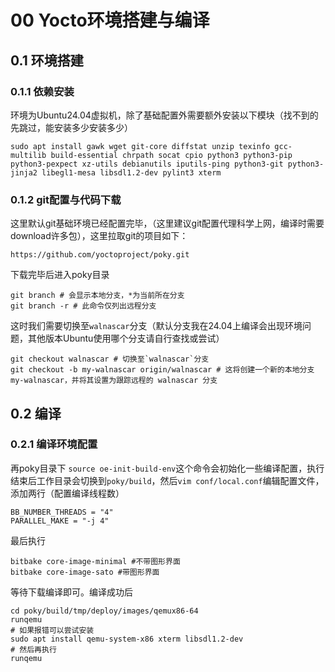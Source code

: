 # 00 Yocto环境搭建与编译

## 0.1 环境搭建

### 0.1.1 依赖安装

环境为Ubuntu24.04虚拟机，除了基础配置外需要额外安装以下模块（找不到的先跳过，能安装多少安装多少）

```
sudo apt install gawk wget git-core diffstat unzip texinfo gcc-multilib build-essential chrpath socat cpio python3 python3-pip python3-pexpect xz-utils debianutils iputils-ping python3-git python3-jinja2 libegl1-mesa libsdl1.2-dev pylint3 xterm
```

### 0.1.2 git配置与代码下载

这里默认git基础环境已经配置完毕，（这里建议git配置代理科学上网，编译时需要download许多包），这里拉取git的项目如下：

```
https://github.com/yoctoproject/poky.git
```

下载完毕后进入poky目录

```
git branch # 会显示本地分支，*为当前所在分支
git branch -r # 此命令仅列出远程分支
```

这时我们需要切换至`walnascar`分支（默认分支我在24.04上编译会出现环境问题，其他版本Ubuntu使用哪个分支请自行查找或尝试）

```
git checkout walnascar # 切换至`walnascar`分支
git checkout -b my-walnascar origin/walnascar # 这将创建一个新的本地分支 my-walnascar，并将其设置为跟踪远程的 walnascar 分支
```



## 0.2 编译

### 0.2.1 编译环境配置

再poky目录下 `source oe-init-build-env`这个命令会初始化一些编译配置，执行结束后工作目录会切换到`poky/build`，然后`vim conf/local.conf`编辑配置文件，添加两行（配置编译线程数）

```
BB_NUMBER_THREADS = "4"
PARALLEL_MAKE = "-j 4"
```

最后执行

```
bitbake core-image-minimal #不带图形界面
bitbake core-image-sato #带图形界面
```

等待下载编译即可。编译成功后

```
cd poky/build/tmp/deploy/images/qemux86-64
runqemu
# 如果报错可以尝试安装
sudo apt install qemu-system-x86 xterm libsdl1.2-dev
# 然后再执行
runqemu
```





